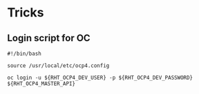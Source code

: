 # Tricks

## Login script for OC

```
#!/bin/bash

source /usr/local/etc/ocp4.config

oc login -u ${RHT_OCP4_DEV_USER} -p ${RHT_OCP4_DEV_PASSWORD} ${RHT_OCP4_MASTER_API}
```